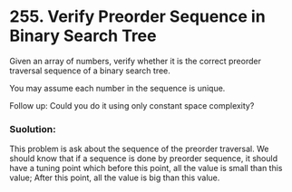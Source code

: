 # 255. Verify Preorder Sequence in Binary Search Tree

Given an array of numbers, verify whether it is the correct preorder traversal sequence of a binary search tree.

You may assume each number in the sequence is unique.

Follow up:
Could you do it using only constant space complexity?

### Suolution:

This problem is ask about the sequence of the preorder traversal. We should know that if a sequence is done by preorder sequence, it should have a tuning point which before this point, all the value is small than this value; After this point, all the value is big than this value.
